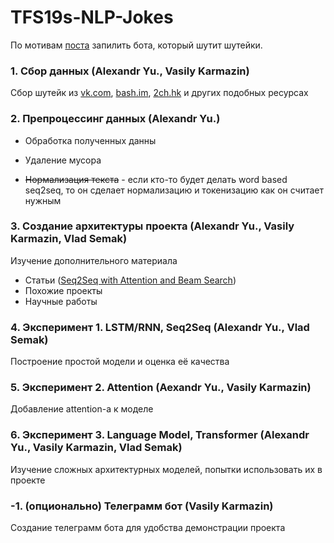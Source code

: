 # TFS19s-NLP-Jokes
По мотивам <a href="https://amoudgl.github.io/blog/funnybot/">поста</a> запилить бота, который шутит шутейки.

### 1. Сбор данных (Alexandr Yu., Vasily Karmazin)
Сбор шутейк из <a href="https://vk.com">vk.com</a>, <a href="https://bash.im">bash.im</a>, <a href="https://2ch.hk">2ch.hk</a> и других подобных ресурсах

### 2. Препроцессинг данных (Alexandr Yu.)
 - Обработка полученных данны

 - Удаление мусора
 - ~~Нормализация текста~~ - если кто-то будет делать word based seq2seq, то он сделает нормализацию и токенизацию как он считает нужным


### 3. Создание архитектуры проекта (Alexandr Yu., Vasily Karmazin, Vlad Semak)
Изучение дополнительного материала
 - Статьи (<a href="https://guillaumegenthial.github.io/sequence-to-sequence.html">Seq2Seq with Attention and Beam Search</a>)
 - Похожие проекты 
 - Научные работы
 
### 4. Эксперимент 1. LSTM/RNN, Seq2Seq (Alexandr Yu., Vlad Semak)
Построение простой модели и оценка её качества

### 5. Эксперимент 2. Attention (Aexandr Yu., Vasily Karmazin)
Добавление attention-а к моделе 

### 6. Эксперимент 3. Language Model, Transformer (Alexandr Yu., Vasily Karmazin, Vlad Semak)
Изучение сложных архитектурных моделей, попытки использовать их в проекте 

### -1. (опционально) Телеграмм бот (Vasily Karmazin)
Создание телеграмм бота для удобства демонстрации проекта
